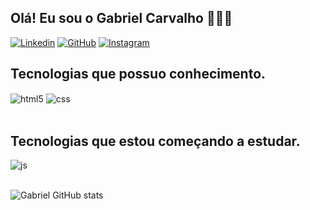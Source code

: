 ## Olá! Eu sou o Gabriel Carvalho 👋🏾💫

[![Linkedin](https://img.shields.io/badge/LinkedIn-0077B5?style=for-the-badge&logo=linkedin&logoColor=white)](https://www.linkedin.com/in/gabriel-carvalho-798abb232/)
[![GitHub](https://img.shields.io/badge/GitHub-100000?style=for-the-badge&logo=github&logoColor=white)](https://github.com/GabrielCarvalho790)
[![Instagram](https://img.shields.io/badge/Instagram-E4405F?style=for-the-badge&logo=instagram&logoColor=white)](https://www.instagram.com/g_abrielcarvalho/)

## Tecnologias que possuo conhecimento.

<div style="display: inline_block">
  <img align="center" alt="html5" src="https://img.shields.io/badge/HTML5-E34F26?style=for-the-badge&logo=html5&logoColor=white" />
  <img align="center" alt="css" src="https://img.shields.io/badge/CSS3-1572B6?style=for-the-badge&logo=css3&logoColor=white" />
</div><br/>

## Tecnologias que estou começando a estudar.
<div style="display: inline_block">
<img align="center" alt="js" src="https://img.shields.io/badge/JavaScript-F7DF1E?style=for-the-badge&logo=javascript&logoColor=black" />
 </div><br/>

![Gabriel GitHub stats](https://github-readme-stats.vercel.app/api?username=GabrielCarvalho790&show_icons=true&theme=tokyonight)


